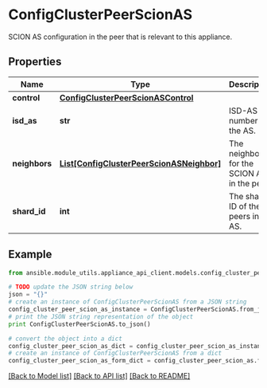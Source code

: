 # ConfigClusterPeerScionAS

SCION AS configuration in the peer that is relevant to this appliance.

## Properties
Name | Type | Description | Notes
------------ | ------------- | ------------- | -------------
**control** | [**ConfigClusterPeerScionASControl**](ConfigClusterPeerScionASControl.md) |  | [optional] 
**isd_as** | **str** | ISD-AS number of the AS. | 
**neighbors** | [**List[ConfigClusterPeerScionASNeighbor]**](ConfigClusterPeerScionASNeighbor.md) | The neighbors for the SCION AS in the peer. | [optional] 
**shard_id** | **int** | The shard ID of the peers in the AS. | [optional] 

## Example

```python
from ansible.module_utils.appliance_api_client.models.config_cluster_peer_scion_as import ConfigClusterPeerScionAS

# TODO update the JSON string below
json = "{}"
# create an instance of ConfigClusterPeerScionAS from a JSON string
config_cluster_peer_scion_as_instance = ConfigClusterPeerScionAS.from_json(json)
# print the JSON string representation of the object
print ConfigClusterPeerScionAS.to_json()

# convert the object into a dict
config_cluster_peer_scion_as_dict = config_cluster_peer_scion_as_instance.to_dict()
# create an instance of ConfigClusterPeerScionAS from a dict
config_cluster_peer_scion_as_form_dict = config_cluster_peer_scion_as.from_dict(config_cluster_peer_scion_as_dict)
```
[[Back to Model list]](../README.md#documentation-for-models) [[Back to API list]](../README.md#documentation-for-api-endpoints) [[Back to README]](../README.md)


